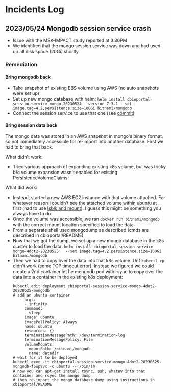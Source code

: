# Incidents Log
## 2023/05/24 Mongodb session service crash
- Issue with the MSK-IMPACT study reported at 3.30PM
- We identified that the mongo session service was down and had used up all disk space (20Gi) shortly

### Remediation

#### Bring mongodb back
- Take snapshot of existing EBS volume using AWS (no auto snapshots were set up)
- Set up new mongo database with helm:
    `helm install cbioportal-session-service-mongo-20230524 --version 7.3.1 --set image.tag=4.2,persistence.size=100Gi bitnami/mongodb`
- Connect the session service to use that one (see [commit](https://github.com/knowledgesystems/knowledgesystems-k8s-deployment/commit/0042f9f1f0be26692032160fed82744d8f2a94dc))

#### Bring session data back
The mongo data was stored in an AWS snapshot in mongo's binary format, so not immediately accessible for re-import into another database. First we had to bring that back.

What didn't work:
- Tried various approach of expanding existing k8s volume, but was tricky b/c volume expansion wasn't enabled for existing PersistenceVolumeClaims

What did work:
- Instead, started a new AWS EC2 instance with that volume attached. For whatever reason i couldn’t see the attached volume within ubuntu at first (had to use [lsblk and mount](https://stackoverflow.com/questions/22816878/my-mounted-ebs-volume-is-not-showing-up)). I guess this might be something you always have to do
- Once the volume was accessible, we ran `docker run bitnami/mongodb` with the correct mount location specified to load the data
- From a separate shell used mongodump as described (cmds are described in cbioportal/README)
- Now that we got the dump, we set up a new mongo database in the k8s cluster to load the data:
    `helm install cbioportal-session-service-mongo-4dot2-20230525   --set image.tag=4.2,persistence.size=100Gi bitnami/mongodb`
- Then we had to copy over the data into that k8s volume. Unf `kubectl cp` didn't work (some TCP timeout error). Instead we figured we could create a 2nd container int he mongodb pod with rsync to copy over the data into a container in the existing k8s deployment:
    ```
    kubectl edit deployment cbioportal-session-service-mongo-4dot2-20230525-mongodb
    # add an ubuntu container
       - args:
         - infinity
         command:
         - sleep
         image: ubuntu
         imagePullPolicy: Always
         name: ubuntu
         resources: {}
         terminationMessagePath: /dev/termination-log
         terminationMessagePolicy: File
         volumeMounts:
         - mountPath: /bitnami/mongodb
           name: datadir
    # wait for it to be deployed
    kubectl exec -it cbioportal-session-service-mongo-4dot2-20230525-mongodb-f6wp9vx -c ubuntu -- /bin/sh
    # now you can apt-get install rsync, ssh, whatev into that container and rsync the mongo dump
    # then re-import the mongo database dump using instructions in cbioportal/README
